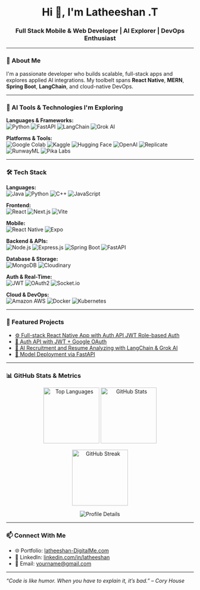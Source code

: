 <h1 align="center">Hi 👋, I'm Latheeshan .T</h1>
<h3 align="center">Full Stack Mobile & Web Developer | AI Explorer | DevOps Enthusiast</h3>

---

### 🚀 About Me
I'm a passionate developer who builds scalable, full-stack apps and explores applied AI integrations. My toolbelt spans **React Native**, **MERN**, **Spring Boot**, **LangChain**, and cloud-native DevOps.

---


### 🧠 AI Tools & Technologies I'm Exploring

**Languages & Frameworks:**  
![Python](https://img.shields.io/badge/Python-3776AB?style=flat-square&logo=python&logoColor=white)
![FastAPI](https://img.shields.io/badge/FastAPI-009688?style=flat-square&logo=fastapi&logoColor=white)
![LangChain](https://img.shields.io/badge/LangChain-000000?style=flat-square&logo=chainlink&logoColor=white)
![Grok AI](https://img.shields.io/badge/Grok_AI-ff4088?style=flat-square&logo=openai&logoColor=white)

**Platforms & Tools:**  
![Google Colab](https://img.shields.io/badge/Colab-F9AB00?style=flat-square&logo=googlecolab&logoColor=black)
![Kaggle](https://img.shields.io/badge/Kaggle-20BEFF?style=flat-square&logo=kaggle&logoColor=white)
![Hugging Face](https://img.shields.io/badge/HuggingFace-FFD21F?style=flat-square&logo=huggingface&logoColor=black)
![OpenAI](https://img.shields.io/badge/OpenAI-412991?style=flat-square&logo=openai&logoColor=white)
![Replicate](https://img.shields.io/badge/Replicate-000000?style=flat-square)
![RunwayML](https://img.shields.io/badge/RunwayML-0A0A0A?style=flat-square)
![Pika Labs](https://img.shields.io/badge/PikaLabs-E6007A?style=flat-square)

---

### 🛠️ Tech Stack

**Languages:**  
![Java](https://img.shields.io/badge/Java-007396?style=for-the-badge&logo=java&logoColor=white)
![Python](https://img.shields.io/badge/Python-3776AB?style=for-the-badge&logo=python&logoColor=white)
![C++](https://img.shields.io/badge/C++-00599C?style=for-the-badge&logo=c%2B%2B&logoColor=white)
![JavaScript](https://img.shields.io/badge/JavaScript-F7DF1E?style=for-the-badge&logo=javascript&logoColor=black)

**Frontend:**  
![React](https://img.shields.io/badge/React-61DAFB?style=for-the-badge&logo=react&logoColor=black)
![Next.js](https://img.shields.io/badge/Next.js-000000?style=for-the-badge&logo=next.js&logoColor=white)
![Vite](https://img.shields.io/badge/Vite-646CFF?style=for-the-badge&logo=vite&logoColor=white)

**Mobile:**  
![React Native](https://img.shields.io/badge/React_Native-20232A?style=for-the-badge&logo=react&logoColor=61DAFB)
![Expo](https://img.shields.io/badge/Expo-000020?style=for-the-badge&logo=expo&logoColor=white)

**Backend & APIs:**  
![Node.js](https://img.shields.io/badge/Node.js-339933?style=for-the-badge&logo=node.js&logoColor=white)
![Express.js](https://img.shields.io/badge/Express.js-000000?style=for-the-badge&logo=express&logoColor=white)
![Spring Boot](https://img.shields.io/badge/Spring_Boot-6DB33F?style=for-the-badge&logo=spring-boot&logoColor=white)
![FastAPI](https://img.shields.io/badge/FastAPI-009688?style=for-the-badge&logo=fastapi&logoColor=white)

**Database & Storage:**  
![MongoDB](https://img.shields.io/badge/MongoDB-47A248?style=for-the-badge&logo=mongodb&logoColor=white)
![Cloudinary](https://img.shields.io/badge/Cloudinary-3448C5?style=for-the-badge&logo=cloudinary&logoColor=white)

**Auth & Real-Time:**  
![JWT](https://img.shields.io/badge/JWT-000000?style=for-the-badge&logo=jsonwebtokens&logoColor=white)
![OAuth2](https://img.shields.io/badge/OAuth2-4285F4?style=for-the-badge&logo=google&logoColor=white)
![Socket.io](https://img.shields.io/badge/Socket.io-010101?style=for-the-badge&logo=socket.io&logoColor=white)

**Cloud & DevOps:**  
![Amazon AWS](https://img.shields.io/badge/AWS-232F3E?style=for-the-badge&logo=amazon-aws&logoColor=white)
![Docker](https://img.shields.io/badge/Docker-2496ED?style=for-the-badge&logo=docker&logoColor=white)
![Kubernetes](https://img.shields.io/badge/Kubernetes-326CE5?style=for-the-badge&logo=kubernetes&logoColor=white)

---

### 📌 Featured Projects

- [⚙️ Full-stack React Native App with Auth API JWT Role-based Auth](https://github.com/pradeepajaya/Plasticle.git)
- [🔐 Auth API with JWT + Google OAuth](https://github.com/latheeshan/auth-api)
- [💬 AI Recruitment and Resume Analyzing with LangChain & Grok AI](https://github.com/latheeshan-3/Evaluno_AI.git)
- [🧠 Model Deployment via FastAPI](https://github.com/latheeshan/ai-api)

---

### 📊 GitHub Stats & Metrics

<p align="center">
  <img src="https://github-readme-stats.vercel.app/api/top-langs/?username=latheeshan&layout=compact&theme=radical" alt="Top Languages" height="150"/>
  <img src="https://github-readme-stats.vercel.app/api?username=latheeshan&show_icons=true&theme=radical&count_private=true" alt="GitHub Stats" height="150"/>
</p>

<p align="center">
  <img src="https://github-readme-streak-stats.herokuapp.com/?user=latheeshan&theme=radical" alt="GitHub Streak" height="150"/>
</p>

<p align="center">
  <img src="https://github-profile-summary-cards.vercel.app/api/cards/profile-details?username=latheeshan&theme=radical" alt="Profile Details" />
</p>

---


### 📫 Connect With Me

- 🌐 Portfolio: [latheeshan-DigitalMe.com](https://latheeshan-DigitalMe.com)
- 💼 LinkedIn: [linkedin.com/in/latheeshan](https://www.linkedin.com/in/latheeshan-t-7b503a245/)
- 📧 Email: yourname@gmail.com

---

_“Code is like humor. When you have to explain it, it’s bad.” – Cory House_

